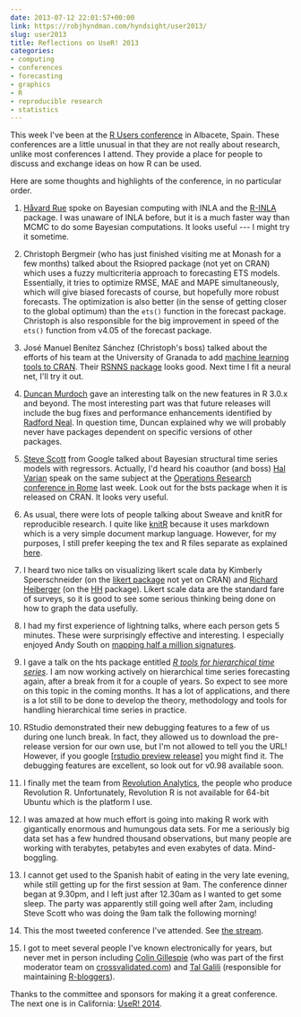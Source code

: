 ```yaml
---
date: 2013-07-12 22:01:57+00:00
link: https://robjhyndman.com/hyndsight/user2013/
slug: user2013
title: Reflections on UseR! 2013
categories:
- computing
- conferences
- forecasting
- graphics
- R
- reproducible research
- statistics
---
```


This week I've been at the [R Users conference](http://www.edii.uclm.es/~useR-2013/) in Albacete, Spain. These conferences are a little unusual in that they are not really about research, unlike most conferences I attend. They provide a place for people to discuss and exchange ideas on how R can be used.

Here are some thoughts and highlights of the conference, in no particular order.

  1. [Håvard Rue](http://www.math.ntnu.no/~hrue/index_eng.html) spoke on Bayesian computing with INLA and the [R-INLA](http://www.r-inla.org/) package. I was unaware of INLA before, but it is a much faster way than MCMC to do some Bayesian computations. It looks useful --- I might try it sometime.

  2. Christoph Bergmeir (who has just finished visiting me at Monash for a few months) talked about the Rsiopred package (not yet on CRAN) which uses a fuzzy multicriteria approach to forecasting ETS models. Essentially, it tries to optimize RMSE, MAE and MAPE simultaneously, which will give biased forecasts of course, but hopefully more robust forecasts. The optimization is also better (in the sense of getting closer to the global optimum) than the `ets()` function in the forecast package. Christoph is also responsible for the big improvement in speed of the `ets()` function from v4.05 of the forecast package.

  3. José Manuel Benítez Sánchez (Christoph's boss) talked about the efforts of his team at the University of Granada to add [machine learning tools to CRAN](http://sci2s.ugr.es/dicits/index.php?p=software). Their [RSNNS package](http://dicits.ugr.es/software/RSNNS/) looks good. Next time I fit a neural net, I'll try it out.

  4. [Duncan Murdoch](https://www.uwo.ca/stats/people/bios/duncan-murdoch.html) gave an interesting talk on the new features in R 3.0.x and beyond. The most interesting part was that future releases will include the bug fixes and performance enhancements identified by [Radford Neal](http://radfordneal.wordpress.com/2013/06/22/announcing-pqr-a-faster-version-of-r/). In question time, Duncan explained why we will probably never have packages dependent on specific versions of other packages.

  5. [Steve Scott](http://stevethebayesian.com/) from Google talked about Bayesian structural time series models with regressors. Actually, I'd heard his coauthor (and boss) [Hal Varian](http://en.wikipedia.org/wiki/Hal_Varian) speak on the same subject at the [Operations Research conference in Rome](http://euro2013.org) last week. Look out for the bsts package when it is released on CRAN. It looks very useful.

  6. As usual, there were lots of people talking about Sweave and knitR for reproducible research. I quite like [knitR](http://yihui.name/knitr/) because it uses markdown which is a very simple document markup language. However, for my purposes, I still prefer keeping the tex and R files separate as explained [here](https://robjhyndman.com/hyndsight/makefiles/).

  7. I heard two nice talks on visualizing likert scale data by Kimberly Speerschneider (on the [likert package](https://github.com/jbryer/likert) not yet on CRAN) and [Richard Heiberger](http://astro.temple.edu/~rmh/) (on the [HH](http://cran.r-project.org/web/packages/HH/index.html) package). Likert scale data are the standard fare of surveys, so it is good to see some serious thinking being done on how to graph the data usefully.

  8. I had my first experience of lightning talks, where each person gets 5 minutes. These were surprisingly effective and interesting. I especially enjoyed Andy South on [mapping half a million signatures](http://andysouth.co.uk/wp-content/uploads/2013/07/useR2013-Lightning-AndySouth.pdf).

  9. I gave a talk on the hts package entitled [_R tools for hierarchical time series_](/seminars/hts-2). I am now working actively on hierarchical time series forecasting again, after a break from it for a couple of years. So expect to see more on this topic in the coming months. It has a lot of applications, and there is a lot still to be done to develop the theory, methodology and tools for handling hierarchical time series in practice.

  10. RStudio demonstrated their new debugging features to a few of us during one lunch break. In fact, they allowed us to download the pre-release version for our own use, but I'm not allowed to tell you the URL! However, if you google [[rstudio preview release]](https://www.google.com/search?q=rstudio+preview+release) you might find it. The debugging features are excellent, so look out for v0.98 available soon.

  11. I finally met the team from [Revolution Analytics](http://www.revolutionanalytics.com/), the people who produce Revolution R. Unfortunately, Revolution R is not available for 64-bit Ubuntu which is the platform I use.

  12. I was amazed at how much effort is going into making R work with gigantically enormous and humungous data sets. For me a seriously big data set has a few hundred thousand observations, but many people are working with terabytes, petabytes and even exabytes of data. Mind-boggling.

  13. I cannot get used to the Spanish habit of eating in the very late evening, while still getting up for the first session at 9am. The conference dinner began at 9.30pm, and I left just after 12.30am as I wanted to get some sleep. The party was apparently still going well after 2am, including Steve Scott who was doing the 9am talk the following morning!

  14. This the most tweeted conference I've attended. See [the stream](https://twitter.com/search?q=%23user2013&src=hash).

  15. I got to meet several people I've known electronically for years, but never met in person including [Colin Gillespie](http://www.mas.ncl.ac.uk/~ncsg3/) (who was part of the first moderator team on [crossvalidated.com](http://crossvalidated.com)) and [Tal Galili](http://www.r-statistics.com/) (responsible for maintaining [R-bloggers](http://www.r-bloggers.com/)).

Thanks to the committee and sponsors for making it a great conference. The next one is in California: [UseR! 2014](http://user2014.stat.ucla.edu/).
